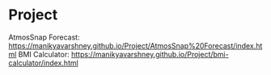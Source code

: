 # Project
AtmosSnap Forecast: https://manikyavarshney.github.io/Project/AtmosSnap%20Forecast/index.html
BMI Calculator: https://manikyavarshney.github.io/Project/bmi-calculator/index.html
